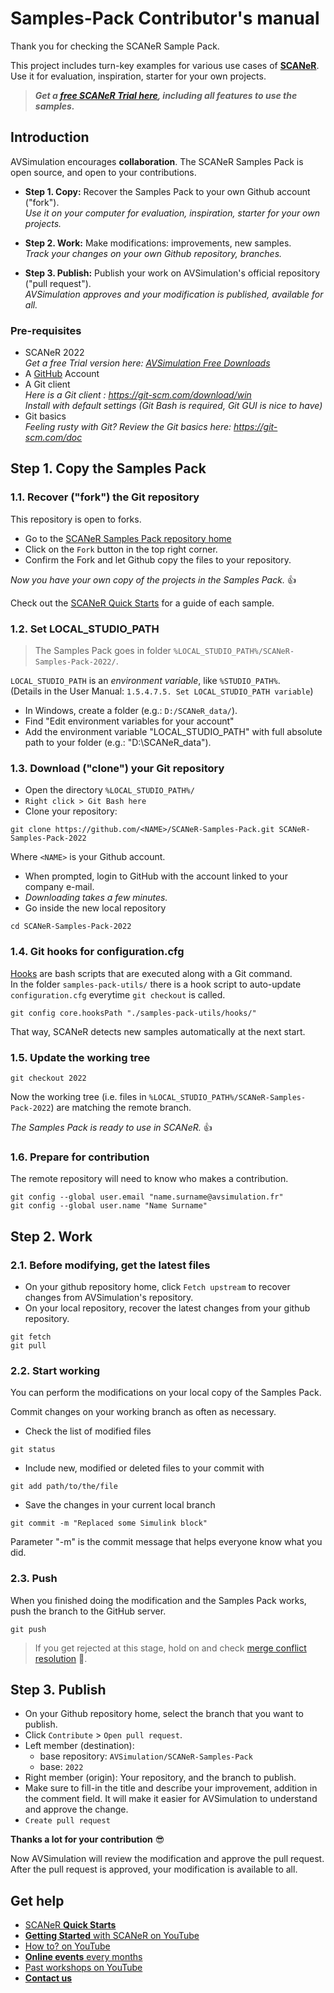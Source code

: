 # Samples-Pack Contributor's manual

Thank you for checking the SCANeR Sample Pack.

This project includes turn-key examples for various use cases of [**SCANeR**](https://www.avsimulation.com/scaner-catalog/).  
Use it for evaluation, inspiration, starter for your own projects.

> _**Get a [free SCANeR Trial here](https://www.avsimulation.com/free-download/), including all features to use the samples.**_

## Introduction

AVSimulation encourages **collaboration**. The SCANeR Samples Pack is open source, and open to your contributions.

* **Step 1. Copy:** Recover the Samples Pack to your own Github account ("fork").  
  _Use it on your computer for evaluation, inspiration, starter for your own projects._
  
* **Step 2. Work:** Make modifications: improvements, new samples.  
  _Track your changes on your own Github repository, branches._
  
* **Step 3. Publish:** Publish your work on AVSimulation's official repository ("pull request").  
  _AVSimulation approves and your modification is published, available for all._

### Pre-requisites

* SCANeR 2022  
  _Get a free Trial version here: [AVSimulation Free Downloads](https://www.avsimulation.com/free-download/)_
* A [GitHub](https://github.com/login) Account
* A Git client  
  _Here is a Git client : https://git-scm.com/download/win_  
  _Install with default settings (Git Bash is required, Git GUI is nice to have)_
* Git basics  
  _Feeling rusty with Git? Review the Git basics here:  https://git-scm.com/doc_

## Step 1. Copy the Samples Pack

### 1.1. Recover ("fork") the Git repository

This repository is open to forks.

* Go to the [SCANeR Samples Pack repository home](https://github.com/AVSimulation/SCANeR-Samples-Pack/)
* Click on the `Fork` button in the top right corner.
* Confirm the Fork and let Github copy the files to your repository.

_Now you have your own copy of the projects in the Samples Pack._ 👍

Check out the [SCANeR Quick Starts](https://avsimulation.github.io/SCANeR-Quick-Starts/) for a guide of each sample.

### 1.2. Set LOCAL_STUDIO_PATH

> The Samples Pack goes in folder `%LOCAL_STUDIO_PATH%/SCANeR-Samples-Pack-2022/`.

`LOCAL_STUDIO_PATH` is an _environment variable_, like `%STUDIO_PATH%`.  
(Details in the User Manual: `1.5.4.7.5. Set LOCAL_STUDIO_PATH variable`)

* In Windows, create a folder (e.g.: `D:/SCANeR_data/`).
* Find "Edit environment variables for your account"
* Add the environment variable "LOCAL_STUDIO_PATH" with full absolute path to your folder (e.g.: "D:\SCANeR_data").

### 1.3. Download ("clone") your Git repository

* Open the directory `%LOCAL_STUDIO_PATH%/`
* `Right click > Git Bash here`
* Clone your repository:
```
git clone https://github.com/<NAME>/SCANeR-Samples-Pack.git SCANeR-Samples-Pack-2022
```
  Where `<NAME>` is your Github account.  
* When prompted, login to GitHub with the account linked to your company e-mail.
* *Downloading takes a few minutes.*
* Go inside the new local repository
```
cd SCANeR-Samples-Pack-2022
```

### 1.4. Git hooks for configuration.cfg

[Hooks](https://git-scm.com/docs/githooks) are bash scripts that are executed along with a Git command.  
In the folder `samples-pack-utils/` there is a hook script to auto-update `configuration.cfg` everytime `git checkout` is called.  
```
git config core.hooksPath "./samples-pack-utils/hooks/"
```
That way, SCANeR detects new samples automatically at the next start.

### 1.5. Update the working tree

```
git checkout 2022
```
Now the working tree (i.e. files in `%LOCAL_STUDIO_PATH%/SCANeR-Samples-Pack-2022`) are matching the remote branch.

_The Samples Pack is ready to use in SCANeR._ 👍

### 1.6. Prepare for contribution

The remote repository will need to know who makes a contribution.
```
git config --global user.email "name.surname@avsimulation.fr"
git config --global user.name "Name Surname"
```

## Step 2. Work

### 2.1. Before modifying, get the latest files

* On your github repository home, click `Fetch upstream` to recover changes from AVSimulation's repository.
* On your local repository, recover the latest changes from your github repository.  
```
git fetch
git pull
```

### 2.2. Start working

You can perform the modifications on your local copy of the Samples Pack.

Commit changes on your working branch as often as necessary.

* Check the list of modified files
```
git status
```
* Include new, modified or deleted files to your commit with
```
git add path/to/the/file
```
* Save the changes in your current local branch
```
git commit -m "Replaced some Simulink block"
```
Parameter "-m" is the commit message that helps everyone know what you did.

### 2.3. Push

When you finished doing the modification and the Samples Pack works, push the branch to the GitHub server.
```
git push
```
> If you get rejected at this stage, hold on and check [merge conflict resolution](https://git-scm.com/book/en/v2/Git-Branching-Basic-Branching-and-Merging) 💪.

## Step 3. Publish

* On your Github repository home, select the branch that you want to publish.
* Click `Contribute` > `Open pull request`.
* Left member (destination):
  * base repository: `AVSimulation/SCANeR-Samples-Pack`
  * base: `2022`
* Right member (origin): Your repository, and the branch to publish.
* Make sure to fill-in the title and describe your improvement, addition in the comment field.
  It will make it easier for AVSimulation to understand and approve the change.
* `Create pull request`

**Thanks a lot for your contribution** 😎

Now AVSimulation will review the modification and approve the pull request.  
After the pull request is approved, your modification is available to all.

## Get help

* [SCANeR **Quick Starts**](https://avsimulation.github.io/SCANeR-Quick-Starts/)
* [**Getting Started** with SCANeR on YouTube](https://www.youtube.com/playlist?list=PLkaKWDRLGrSacxV-4e-EmGLGHbr-w09_5)
* [How to? on YouTube](https://www.youtube.com/playlist?list=PLkaKWDRLGrSb2HZM76aeAaXoH0r06xwtl)
* [**Online events** every months](https://www.avsimulation.com/events/)
* [Past workshops on YouTube](https://www.youtube.com/playlist?list=PLkaKWDRLGrSZ5XdPTTLlDqJBXSDZy1U9Q)
* [**Contact us**](https://www.avsimulation.com/contact-us/)
